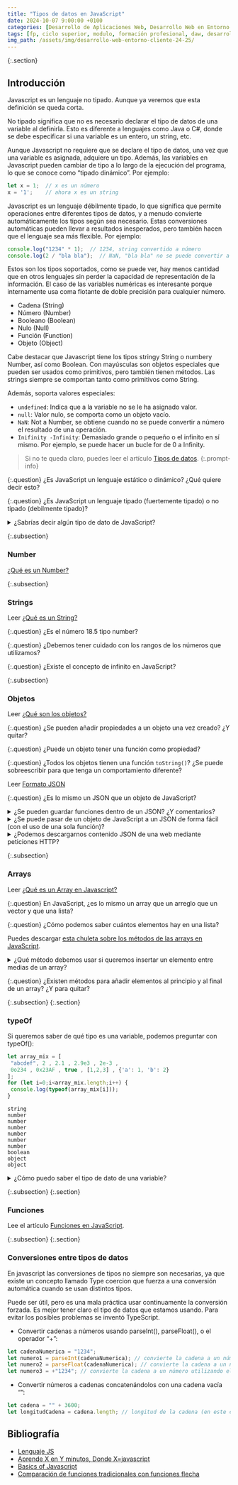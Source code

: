 ```yaml
---
title: "Tipos de datos en JavaScript"
date: 2024-10-07 9:00:00 +0100
categories: [Desarrollo de Aplicaciones Web, Desarrollo Web en Entorno Cliente]
tags: [fp, ciclo superior, modulo, formación profesional, daw, desarrollo de aplicaciones web, desarrollo web en entorno cliente, dwec]
img_path: /assets/img/desarrollo-web-entorno-cliente-24-25/
---
```


{:.section}
## Introducción

Javascript es un lenguaje no tipado. Aunque ya veremos que esta definición se queda corta.

No tipado significa que no es necesario declarar el tipo de datos de una variable al definirla. Esto es diferente a lenguajes como Java o C#, donde se debe especificar si una variable es un entero, un string, etc.

Aunque Javascript no requiere que se declare el tipo de datos, una vez que una variable es asignada, adquiere un tipo. Además, las variables en Javascript pueden cambiar de tipo a lo largo de la ejecución del programa, lo que se conoce como “tipado dinámico”. Por ejemplo:

```javascript
let x = 1;  // x es un número
x = '1';    // ahora x es un string
```

Javascript es un lenguaje débilmente tipado, lo que significa que permite operaciones entre diferentes tipos de datos, y a menudo convierte automáticamente los tipos según sea necesario. Estas conversiones automáticas pueden llevar a resultados inesperados, pero también hacen que el lenguaje sea más flexible. Por ejemplo:

```javascript
console.log("1234" * 1);  // 1234, string convertido a número
console.log(2 / "bla bla");  // NaN, "bla bla" no se puede convertir a número
```

Estos son los tipos soportados, como se puede ver, hay menos cantidad que en otros lenguajes sin perder la capacidad de representación de la información. El caso de las variables numéricas es interesante porque internamente usa coma flotante de doble precisión para cualquier número.

- Cadena (String)
- Número (Number)
- Booleano (Boolean)
- Nulo (Null)
- Función (Function)
- Objeto (Object)

Cabe destacar que Javascript tiene los tipos stringy String o numbery Number, así como Boolean. Con mayúsculas son objetos especiales que pueden ser usados como primitivos, pero también tienen métodos. Las strings siempre se comportan tanto como primitivos como String.

Además, soporta valores especiales:

- `undefined`: Indica que a la variable no se le ha asignado valor.
- `null`: Valor nulo, se comporta como un objeto vacío.
- `NaN`: Not a Number, se obtiene cuando no se puede convertir a número el resultado de una operación.
- `Inifinity -Infinity`: Demasiado grande o pequeño o el infinito en sí mismo. Por ejemplo, se puede hacer un bucle for de 0 a Infinity.

> Si no te queda claro, puedes leer el artículo [Tipos de datos](https://lenguajejs.com/javascript/fundamentos/tipos-de-datos/).
{:.prompt-info}

{:.question}
¿Es JavaScript un lenguaje estático o dinámico? ¿Qué quiere decir esto?

{:.question}
¿Es JavaScript un lenguaje tipado (fuertemente tipado) o no tipado (debilmente tipado)?

<details class="card mb-2">
  <summary class="card-header question">¿Sabrías decir algún tipo de dato de JavaScript?</summary>
  <div class="card-body" markdown="1">

Number, BigInt, String, Boolean, undefined, Function, Symbol, Object

<!-- Comentario para que no se descuajeringue la cosa -->
  </div>
</details>

{:.subsection}
### Number

[¿Qué es un Number?](https://lenguajejs.com/javascript/number/variables-numericas/)

{:.subsection}
### Strings

Leer [¿Qué es un String?](https://lenguajejs.com/javascript/string/variables-texto/)

{:.question}
¿Es el número 18.5 tipo number?

{:.question}
¿Debemos tener cuidado con los rangos de los números que utilizamos?

{:.question}
¿Existe el concepto de infinito en JavaScript?

{:.subsection}
### Objetos

Leer [¿Qué son los objetos?](https://lenguajejs.com/javascript/objetos/que-son/)

{:.question}
¿Se pueden añadir propiedades a un objeto una vez creado? ¿Y quitar?

{:.question}
¿Puede un objeto tener una función como propiedad?

{:.question}
¿Todos los objetos tienen una función `toString()`? ¿Se puede sobreescribir para que tenga un comportamiento diferente?

Leer [Formato JSON](https://lenguajejs.com/javascript/objetos/json/)

{:.question}
¿Es lo mismo un JSON que un objeto de JavaScript?

<details class="card mb-2">
  <summary class="card-header question">¿Se pueden guardar funciones dentro de un JSON? ¿Y comentarios?</summary>
  <div class="card-body" markdown="1">

No.

<!-- Comentario para que no se descuajeringue la cosa -->
  </div>
</details>

<details class="card mb-2">
  <summary class="card-header question">¿Se puede pasar de un objeto de JavaScript a un JSON de forma fácil (con el uso de una sola función)?</summary>
  <div class="card-body" markdown="1">

Si.

<!-- Comentario para que no se descuajeringue la cosa -->
  </div>
</details>

<details class="card mb-2">
  <summary class="card-header question">¿Podemos descargarnos contenido JSON de una web mediante peticiones HTTP?</summary>
  <div class="card-body" markdown="1">

Si. Se suele utilizar la función `fetch()`.

<!-- Comentario para que no se descuajeringue la cosa -->
  </div>
</details>

{:.subsection}
### Arrays

Leer [¿Qué es un Array en Javascript?](https://lenguajejs.com/javascript/arrays/que-es/)

{:.question}
En JavaScript, ¿es lo mismo un array que un arreglo que un vector y que una lista?

{:.question}
¿Cómo podemos saber cuántos elementos hay en una lista?

Puedes descargar [esta chuleta sobre los métodos de las arrays en JavaScript](/assets/img/javascript/js-metodos-array.pdf).

<details class="card mb-2">
  <summary class="card-header question">¿Qué método debemos usar si queremos insertar un elemento entre medias de un array?</summary>
  <div class="card-body" markdown="1">

Con la función `splice()`.

<!-- Comentario para que no se descuajeringue la cosa -->
  </div>
</details>

{:.question}
¿Existen métodos para añadir elementos al principio y al final de un array? ¿Y para quitar?

{:.subsection}
{:.section}
### typeOf

Si queremos saber de qué tipo es una variable, podemos preguntar con typeOf():

```javascript
let array_mix = [
 "abcdef", 2 , 2.1 , 2.9e3 , 2e-3 ,
 0o234 , 0x23AF , true , [1,2,3] , {'a': 1, 'b': 2}
];
for (let i=0;i<array_mix.length;i++) {
 console.log(typeof(array_mix[i]));
}
```

```plaintext
string
number
number
number
number
number
number
boolean
object
object
```

<details class="card mb-2">
  <summary class="card-header question">¿Cómo puedo saber el tipo de dato de una variable?</summary>
  <div class="card-body" markdown="1">

Usando la función `typeOf()` o utilizando `constructor.name`.

<!-- Comentario para que no se descuajeringue la cosa -->
  </div>
</details>

{:.subsection}
{:.section}
### Funciones

Lee el artículo [Funciones en JavaScript](posts/funciones-javascript/).

{:.subsection}
{:.section}
### Conversiones entre tipos de datos

En javascript las conversiones de tipos no siempre son necesarias, ya que existe un concepto llamado Type coercion que fuerza a una conversión automática cuando se usan distintos tipos.

Puede ser útil, pero es una mala práctica usar continuamente la conversión forzada. Es mejor tener claro el tipo de datos que estamos usando. Para evitar los posibles problemas se inventó TypeScript.

- Convertir cadenas a números usando parseInt(), parseFloat(), o el operador “+”:

```javascript
let cadenaNumerica = "1234";
let numero1 = parseInt(cadenaNumerica); // convierte la cadena a un número entero
let numero2 = parseFloat(cadenaNumerica); // convierte la cadena a un número de punto flotante
let numero3 = +"1234"; // convierte la cadena a un número utilizando el operador "+"
```

- Convertir números a cadenas concatenándolos con una cadena vacía “”:

```javascript
let cadena = "" + 3600;
let longitudCadena = cadena.length; // longitud de la cadena (en este caso, 4)
```

## Bibliografía

- [Lenguaje JS](https://lenguajejs.com/)
- [Aprende X en Y minutos, Donde X=javascript](https://learnxinyminutes.com/docs/es-es/javascript-es/)
- [Basics of Javascript](https://fwhibbit.es/basics-of-javascript)
- [Comparación de funciones tradicionales con funciones flecha](https://developer.mozilla.org/es/docs/Web/JavaScript/Reference/Functions/Arrow_functions)
